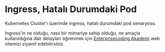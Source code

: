 # Ingress, Hatalı Durumdaki Pod
Kubernetes Cluster'ı üzerinde ingress, hatalı durumdaki pod senaryosu.

Ingress'in ne olduğu, nasıl bir mimariye sahip olduğu, ne amaçla kullanıldığına dair detayları öğrenmek için [Enterprisecoding Akademi](http://akademi.enterprisecoding.com/) web sitemizi ziyaret edebilirsiniz.
